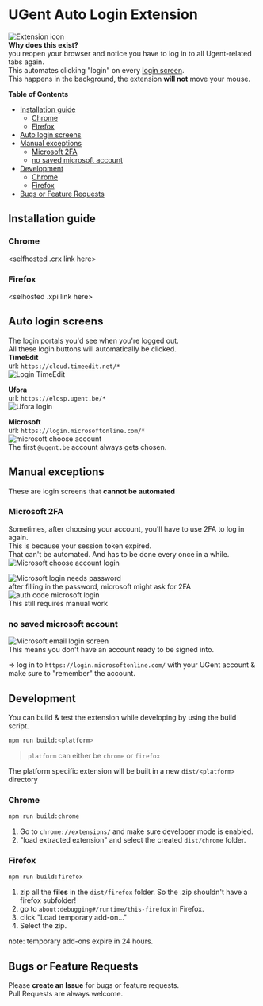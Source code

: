# UGent Auto Login Extension
![Extension icon](assets/icons/icon.png)  
**Why does this exist?**  
you reopen your browser and notice you have to log in to all Ugent-related tabs again.  
This automates clicking "login" on every [login screen](#auto-login-screens).  
This happens in the background, the extension **will not** move your mouse.

**Table of Contents**
* [Installation guide](#installation-guide)
    + [Chrome](#chrome)
    + [Firefox](#firefox)
* [Auto login screens](#auto-login-screens)
* [Manual exceptions](#manual-exceptions)
    + [Microsoft 2FA](#microsoft-2fa)
    + [no saved microsoft account](#no-saved-microsoft-account)
* [Development](#development)
    + [Chrome](#chrome)
    + [Firefox](#firefox)
* [Bugs or Feature Requests](#bugs-or-feature-requests)

## Installation guide
### Chrome
<selfhosted .crx link here>

### Firefox
<selhosted .xpi link here>

## Auto login screens
The login portals you'd see when you're logged out.  
All these login buttons will automatically be clicked.  
**TimeEdit**  
url: `https://cloud.timeedit.net/*`  
![Login TimeEdit](assets/images/timeEdit_login.png)


**Ufora**  
url: `https://elosp.ugent.be/*`  
![Ufora login](assets/images/ufora_login.png)

**Microsoft**  
url: `https://login.microsoftonline.com/*`  
![microsoft choose account](assets/images/microsoft_online_auto_login.png)  
The first `@ugent.be` account always gets chosen.


## Manual exceptions
These are login screens that **cannot be automated**

### Microsoft 2FA
Sometimes, after choosing your account, you'll have to use 2FA to log in again.  
This is because your session token expired.  
That can't be automated. And has to be done every once in a while.  
![Microsoft choose account login](assets/images/microsoft_online_login.png)


![Microsoft login needs password](assets/images/microsoft_online_password_required.png)  
after filling in the password, microsoft might ask for 2FA  
![auth code microsoft login](assets/images/microsoft_online_auth_code.png)  
This still requires manual work

### no saved microsoft account
![Microsoft email login screen](assets/images/microsoft_online_no_automatic_login.png)  
This means you don't have an account ready to be signed into.  

=> log in to `https://login.microsoftonline.com/` with your UGent account & make sure to "remember" the account.

## Development
You can build & test the extension while developing by using the build script.

```sh
npm run build:<platform>
```

> `platform`
    can either be `chrome` or  `firefox`

The platform specific extension will be built in a new `dist/<platform>` directory

### Chrome
```sh
npm run build:chrome
```
1. Go to `chrome://extensions/` and make sure developer mode is enabled.  
2. "load extracted extension" and select the created `dist/chrome` folder.  

### Firefox
```sh
npm run build:firefox
```

1. zip all the **files** in the `dist/firefox`  folder.  So the .zip shouldn't have a firefox subfolder!
2. go to `about:debugging#/runtime/this-firefox` in Firefox.  
3. click "Load temporary add-on..."  
4. Select the zip.  

note: temporary add-ons expire in 24 hours.

## Bugs or Feature Requests
Please **create an Issue** for bugs or feature requests.  
Pull Requests are always welcome.
